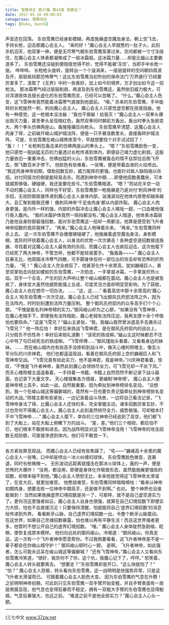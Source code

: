 ```yaml
---
title: 雪鹰领主 第37篇 第42章 想要走？
date: 2017-05-28 09:00:03
categories: 雪鹰领主
tags: [Duke, Hannb]
---
```


声音还在回荡。
东伯雪鹰已经身影模糊，再度施展虚空魔虫身法，朝上空飞去，手持长枪，迎击那魔心会主人。
“来的好！”魔心会主人早就憋的一肚子火，此刻杀机滔天，他双掌一伸，便是无尽寒气朝东伯雪鹰笼罩过来，空间都被一寸寸冻结住，在魔心会主人体表都凝聚成了一层冰霜层。这冰霜力量……却是比蝠山主要霸道多了。
东伯雪鹰还没碰到便隐隐觉得不妙，觉得不能被‘冻住’，当即手中长枪一旋。
哗哗哗。
长枪枪头旋转，旋转出一个个漩涡来，一层层旋转的空间朝四周波及开，层层抵挡那恐怖寒气！这比东伯雪鹰当初所创的保命法门‘万界遁行’已经要厉害多了，汲取了《无界》中的一些奥妙，加上如今的境界，方才创出如今这一招枪法。
那冰霜寒气经过层层削弱，再波及到东伯雪鹰这，虽然依旧威力极大，可对浑源炼体且擅长虚化的东伯雪鹰而言，已经可以忽略了。
“什么。”魔心会主人色变，这飞雪神帝竟然能着冰霜寒气直接到他面前。
“嗖。”
杀来的东伯雪鹰，手中旋转的长枪陡然一刺，刺向魔心会主人。
魔心会主人只感觉虚空都在摇晃扭曲，他有一种感觉，这一枪根本没法躲：“我也不屑躲！给我灭！”魔心会主人一双拳头爆出毁灭力量，甚至拳头呈现暗红色，轰然双拳同时朝前方轰出，轰出时拳头急剧变大，两个拳头仿佛两座山，轰隆隆碾压向枪头。
东伯雪鹰早清楚，这魔心会主人肉身了得，之前破开峻山城护城法阵，便是一只手暴涨数里长，直接轰碎护城法阵。
可是，东伯雪鹰在峻山城修炼至今，早就想要找个对手试试招了！
“轰！！！”
长枪刺在轰击来的仿佛两座山的拳头上。
“嗯？”东伯雪鹰脸色一变，他只感觉一股凶猛无匹的力量透过长枪传递到体内，即便自己竭力虚化削弱，这股力量依旧一重重冲击，仿佛凶猛的火山，东伯雪鹰被轰击的情不自禁往后倒飞开去，倒飞数百米才停下。
他脸色有些难看，一张嘴，便是带着血液的火焰喷出。
“我这肉身神帝初期，借助招数玄妙，威力能挥的更强。也能针对敌人缺陷施以杀招。对付同层次的倒是能轻易击杀。而遇到神帝中期……即便他招数愚蠢些，可本就威势够强，硬碰硬，我还是要吃些亏。”东伯雪鹰暗道。
“嗯？”而站在半空一动不动的魔心会主人，同样也不好受，东伯雪鹰那一枪施展是乃是对付‘刺风神帝’的杀招，无视防御直接传递到魔心会主人身体内部，汹涌波动在他体内席卷却越来越大，且汇聚到极致还爆！
像刺风神帝‘千足虫肉身’都从内部炸裂。
魔心会主人肉身更强，是内外一样的强，内部的炸裂冲击让魔心会主人喉咙一甜，一口血被他强行吞入腹内。
“我的冰霜护体竟然一阻挡都没有。”魔心会主人暗道，他体表冰霜层乃是他自身防御最强招数，面对东伯雪鹰这一招却一用都没。他算是感受到飞升者神帝招数的诡异狠辣了。
“再来。”魔心会主人咆哮着杀来。
“再来。”东伯雪鹰同样杀上去。
这一次东伯雪鹰不会傻傻硬碰硬了，他施展着虚空魔虫身法，身影模糊，诡异的环绕着魔心会主人，以身法的优势一次次袭击！各种虚空道招数接连施展，寻找着对这魔心会主人最有效的杀招。而魔心会主人也疯狂迎击，这次他麾下已经死了两大神帝，不管怎样，他都不能轻易罢手。
“轰轰轰~~~~”
魔心会主人狂暴无比，他周围冰冷寒气四散，可手脚身体任何一部位出的攻击却有恐怖的炽热力量。
“死！”
魔心会主人完全疯狂了，他甚至化作十余里高，犹如巍峨巨人，甚至双掌拍击向犹如蝼蚁的东伯雪鹰，一次拍击，一手掌是冰霜，一手掌是炽热火焰。双手一个合击，产生的巨大声响让整个峻山城都在震动。魔心会主人也是被急疯了，身体变大虽然他威势能强上五成，可度灵活方面却明显受影响，为了获胜，魔心会主人也在想尽一切办法。
……
“这，这……”
看着高空中那十余里高的‘魔心会主人’和东伯雪鹰一次次交战，魔心会主人已经飞出御风氏府邸法阵之外，因为在法阵内，时时刻刻遭到法阵力量压制。
整个御风氏府邸内的众多高手们个个心颤。
“不愧是能名列神帝榜的实力。”御风峻山却为之心颤，“如果没有飞雪神帝，在魔心老贼手下，即便我有法阵相助，魔心老贼有法阵压迫，我再支撑十余个呼吸怕也要殒命。”
“这是飞雪兄？”蝠山主紧张，“我，我蝠山竟然曾派遣高手去袭杀过飞雪兄？”
他一阵后怕！
幸好后来挑战飞雪神君，是在御风氏府邸内的战台上，只分胜负不伤性命！幸好后来赔礼道歉！
“该死的铁成柳。”蝠山主这时候都忍不住心中骂了句已经死去的铁成柳。
“飞雪师傅……”御风瑾抬头看着，又看看身边的妹妹。
……
而在峻山城内也有些高手没掺和到战斗中，像天心楼的邢楼主，像玄火军分队的川庆神君。
他们也都遥遥观战，看着在御风氏府邸上空的巍峨巨人和飞雪神帝交战。
“飞雪兄竟有如此实力，他不是神君，竟是神帝。”川庆神君看着，惊叹，“不愧是飞升者神帝，虽然此刻魔心会领倾尽全力，可飞雪兄却一不处下风。”
而天心楼邢楼主遥遥看着，一手持着一书籍，书籍上自然而然不断记录下战斗画面，也记录下大量文字。
天心楼搜集各方情报，更编制‘神帝榜’。
魔心会主人便是神帝榜上高手，如此一战，自然极重要。因为牵扯到神帝榜排名变动。
“没想到，我一个在峻山城这等偏僻城的，竟然有一日也要负责记载牵扯到神帝榜排名变动的大战。”邢楼主都有些紧张，一边记录着战斗场景，一边将自己看法记录，“飞雪神帝身法了得，比魔心会主人还快的多，完全掌握主动，诸多招数厉害玄妙，不过也奈何不得魔心会主人，魔心会主人此刻虽然倾尽全力，威势极强，可却根本打不中飞雪神帝……”
魔心会主人麾下，幸存的三位神帝已经逃到了高空，他们都飞到了大船上，站在大船上俯瞰下方的战斗。
“差，差。”他们三个相视，都后怕不已，他们根本不敢掺和进去，因为战阵明显对这飞雪神帝没用！飞雪神帝的攻击招数无视防御，可直接渗透到体内，他们可不敢尝一下。
*******
各方紧张屏息观战。
而魔心会主人已经有些焦躁了。
“吼——”巍峨高十余里的魔心会主人一张嘴，口中却是喷出一冰火纠缠的球体。
东伯雪鹰脸色微变，连暴退，同时长枪微微一。
无形波动远距离就撞击在那冰火球体上，轰的一声，便是恐怖的大爆炸！
“没用，都没用，即便是身体化作极致形态，虽然能施展更强些的招数，却根本碰不到他。”魔心会主人愤怒无比，本来他就觉得这飞雪神帝太滑溜了，在变大后，就更加难受。
他憋屈难受，东伯雪鹰同样暗暗嘀咕：“看来以神帝初期肉身，想要击败一位神帝中期高手，还是做不到啊。”
也对。
整个神界也没谁能做到！
当然如果施展虚界幻境招数是另一了，可那样，就不是自己虚空道实力了。更何况这里强者如云，魔心会主人自身也很强，就算在自己幻境招数下即便实力大损，怕也不会直接沉沦！只要保持清醒，怕就能将自己‘虚界幻境招数’的消息给传递到外界。
看看断牙山脉，自己虚界幻境招数一出，令整个断牙山脉震动。
在这世界，如果自己灵魂招数暴露，怕也难以再有平静生活！而且这世界强者更多，他暂时不想公开自己的虚界幻境招数。
“嗖。”
魔心会主人身体陡然急剧缩，眨眼，便恢复成原本模样。
他扫向远处的御风峻山，冷喝道：“御风峻山，你真走运，这一次有一个飞升者神帝愿意帮你。不过我倒要看看，这飞升者神帝是不是一辈子都会在你峻山城守护！”
御风峻山顿时心一颤。
是啊。
飞升者神帝，如此强者，怎么可能永远呆在峻山城这等偏僻城？
“还有飞雪神帝。”魔心会主人又看向东伯雪鹰冷笑道，“很好，我奈何不了你，这个仇，我魔心记下了，哼哼。”
怒笑着，魔心会主人转头就要离去。
“想要走？”东伯雪鹰却是开口，“这么快就怕了？”
“怕？”
魔心会主人怒极，转头看向东伯雪鹰，这一战明明是他强势异常，只是这飞升者太滑溜而已。
可跟着魔心会主人脸色大变。
因为东伯雪鹰的气息在升腾！之前明明神帝初期，可此刻只见东伯雪鹰一双手臂开始变粗，并且手臂表面有一层层黑膜显现，他气息也变得狂暴而不稳定，拥有一双粗大手臂的东伯雪鹰也显得魁梧，气息狂暴强大，也远之前。
“难道之前不是他全部实力？”魔心会主人心头一颤。
*******
(三七中文 www.37zw.net